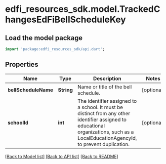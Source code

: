 # edfi_resources_sdk.model.TrackedChangesEdFiBellScheduleKey

## Load the model package
```dart
import 'package:edfi_resources_sdk/api.dart';
```

## Properties
Name | Type | Description | Notes
------------ | ------------- | ------------- | -------------
**bellScheduleName** | **String** | Name or title of the bell schedule. | [optional] 
**schoolId** | **int** | The identifier assigned to a school. It must be distinct from any other identifier assigned to educational organizations, such as a LocalEducationAgencyId, to prevent duplication. | [optional] 

[[Back to Model list]](../README.md#documentation-for-models) [[Back to API list]](../README.md#documentation-for-api-endpoints) [[Back to README]](../README.md)


